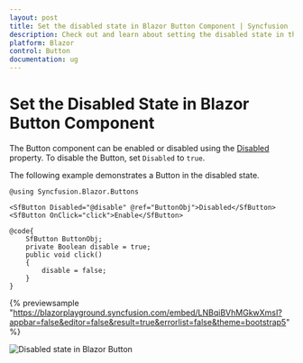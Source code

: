```yaml
---
layout: post
title: Set the disabled state in Blazor Button Component | Syncfusion
description: Check out and learn about setting the disabled state in the Syncfusion Blazor Button component using the Disabled property.
platform: Blazor
control: Button
documentation: ug
---
```


# Set the Disabled State in Blazor Button Component

The Button component can be enabled or disabled using the [Disabled](https://help.syncfusion.com/cr/blazor/Syncfusion.Blazor.Buttons.SfButton.html#Syncfusion_Blazor_Buttons_SfButton_Disabled) property. To disable the Button, set `Disabled` to `true`.

The following example demonstrates a Button in the disabled state.

```cshtml
@using Syncfusion.Blazor.Buttons

<SfButton Disabled="@disable" @ref="ButtonObj">Disabled</SfButton>
<SfButton OnClick="click">Enable</SfButton>

@code{
    SfButton ButtonObj;
    private Boolean disable = true;
    public void click()
    {
        disable = false;
    }
}

```

{% previewsample "https://blazorplayground.syncfusion.com/embed/LNBqiBVhMGkwXmsI?appbar=false&editor=false&result=true&errorlist=false&theme=bootstrap5" %}

![Disabled state in Blazor Button](./../images/blazor-button-disable-state.png)